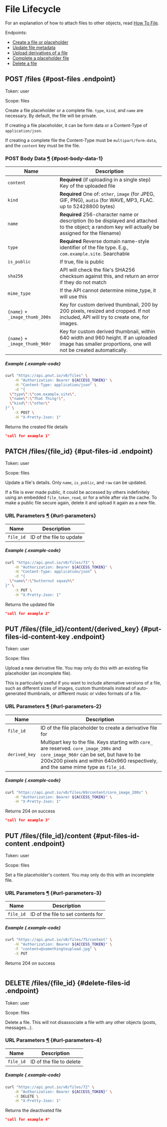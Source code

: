 # File Lifecycle

For an explanation of how to attach files to other objects, read [How To File](../../how-to/file).

Endpoints:

* [Create a file or placeholder](#post-files)
* [Update file metadata](#put-files-id)
* [Upload derivatives of a file](#put-files-id-content-key)
* [Complete a placeholder file](#put-files-id-content)
* [Delete a file](#delete-files-id)


## <span class="method method-post">POST</span> /files {#post-files .endpoint}

Token: <span class="endpoint-meta">user</span>

Scope: <span class="endpoint-meta">files</span>

Create a file placeholder or a complete file. `type`, `kind`, and `name` are necessary. By default, the file will be private.

If creating a file placeholder, it can be form data or a Content-Type of `application/json`.

If creating a complete file the Content-Type must be `multipart/form-data`, and the `content` key must be the file.

### POST Body Data [&para;](#post-body-data-1) {#post-body-data-1}

Name|Description
-|-
`content`|__Required__ (if uploading in a single step) Key of the uploaded file
`kind`|__Required__ One of: `other`, `image` (for JPEG, GIF, PNG), `audio` (for WAVE, MP3, FLAC. up to 52428800 bytes)
`name`|__Required__ 256-character name or description (to be displayed and attached to the object; a random key will actually be assigned for the filename)
`type`|__Required__ Reverse domain name-style identifier of the file type. E.g., `com.example.site`. Searchable
`is_public`|If true, file is public
`sha256`|API will check the file's SHA256 checksum against this, and return an error if they do not match
`mime_type`|If the API cannot determine mime_type, it will use this
`{name}` + `_image_thumb_200s`|Key for custom derived thumbnail, 200 by 200 pixels, resized and cropped. If not included, API will try to create one, for images.
`{name}` + `_image_thumb_960r`|Key for custom derived thumbnail, within 640 width and 960 height. If an uploaded image has smaller proportions, one will not be created automatically.


##### Example {.example-code}

```bash
curl "https://api.pnut.io/v0/files" \
    -H "Authorization: Bearer ${ACCESS_TOKEN}" \
    -H "Content-Type: application/json" \
    -d "{
  \"type\":\"com.example.site\",
  \"name\":\"That Thing!\",
  \"kind\":\"other\"
}" \
    -X POST \
    -H "X-Pretty-Json: 1"
```

Returns the created file details

```json
"call for example 1"
```



## <span class="method method-patch">PATCH</span> /files/<span class="call-param">{file_id}</span> {#put-files-id .endpoint}

Token: <span class="endpoint-meta">user</span>

Scope: <span class="endpoint-meta">files</span>

Update a file's details. Only `name`, `is_public`, and `raw` can be updated.

If a file is ever made public, it could be accessed by others indefinitely using an embedded `file_token_read`, or for a while after via the cache. To make a public file secure again, delete it and upload it again as a new file.

### URL Parameters [&para;](#url-parameters) {#url-parameters}

Name|Description
-|-
`file_id`|ID of the file to update

##### Example {.example-code}

```bash
curl "https://api.pnut.io/v0/files/73" \
    -H "Authorization: Bearer ${ACCESS_TOKEN}" \
    -H "Content-Type: application/json" \
    -d "{
  \"name\":\"butternut squash\"
}" \
    -X PUT \
    -H "X-Pretty-Json: 1"
```

Returns the updated file

```json
"call for example 2"
```



## <span class="method method-put">PUT</span> /files/<span class="call-param">{file_id}</span>/content/<span class="call-param">{derived_key}</span> {#put-files-id-content-key .endpoint}

Token: <span class="endpoint-meta">user</span>

Scope: <span class="endpoint-meta">files</span>

Upload a new derivative file. You may only do this with an existing file placeholder (an incomplete file).

This is particularly useful if you want to include alternative versions of a file, such as different sizes of images, custom thumbnails instead of auto-generated thumbnails, or different music or video formats of a file.

### URL Parameters [&para;](#url-parameters-2) {#url-parameters-2}

Name|Description
-|-
`file_id`|ID of the file placeholder to create a derivative file for
`derived_key`|Multipart key to the file. Keys starting with `core_` are reserved. `core_image_200s` and `core_image_960r` can be set, but have to be 200x200 pixels and within 640x960 respectively, and the same mime type as `file_id`.

##### Example {.example-code}

```bash
curl "https://api.pnut.io/v0/files/69/content/core_image_200s" \
    -H "Authorization: Bearer ${ACCESS_TOKEN}" \
    -H "X-Pretty-Json: 1"
```

Returns 204 on success

```json
"call for example 3"
```



## <span class="method method-put">PUT</span> /files/<span class="call-param">{file_id}</span>/content {#put-files-id-content .endpoint}

Token: <span class="endpoint-meta">user</span>

Scope: <span class="endpoint-meta">files</span>

Set a file placeholder's content. You may only do this with an incomplete file.

### URL Parameters [&para;](#url-parameters-3) {#url-parameters-3}

Name|Description
-|-
`file_id`|ID of the file to set contents for

##### Example {.example-code}

```bash
curl "https://api.pnut.io/v0/files/75/content" \
    -H "Authorization: Bearer ${ACCESS_TOKEN}" \
    -F "content=@somethingtoupload.jpg" \
    -X PUT
```

Returns 204 on success

```json

```




## <span class="method method-delete">DELETE</span> /files/<span class="call-param">{file_id}</span> {#delete-files-id .endpoint}

Token: <span class="endpoint-meta">user</span>

Scope: <span class="endpoint-meta">files</span>

Delete a file. This will not disassociate a file with any other objects (posts, messages...).

### URL Parameters [&para;](#url-parameters-4) {#url-parameters-4}

Name|Description
-|-
`file_id`|ID of the file to delete

##### Example {.example-code}

```bash
curl "https://api.pnut.io/v0/files/72" \
    -H "Authorization: Bearer ${ACCESS_TOKEN}" \
    -X DELETE \
    -H "X-Pretty-Json: 1"
```

Returns the deactivated file

```json
"call for example 4"
```